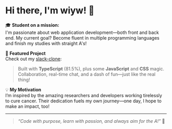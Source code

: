 # Hi there, I'm wiyw! 👋

🎓 **Student on a mission:**  
I'm passionate about web application development—both front and back end. My current goal? Become fluent in multiple programming languages and finish my studies with straight A's!

🚀 **Featured Project**  
Check out my [slack-clone](https://github.com/wiyw/slack-clone):  
> Built with **TypeScript** (81.5%), plus some **JavaScript** and **CSS** magic.  
> Collaboration, real-time chat, and a dash of fun—just like the real thing!

💡 **My Motivation**  
I’m inspired by the amazing researchers and developers working tirelessly to cure cancer. Their dedication fuels my own journey—one day, I hope to make an impact, too!

---

> _“Code with purpose, learn with passion, and always aim for the A!”_ 🌟
